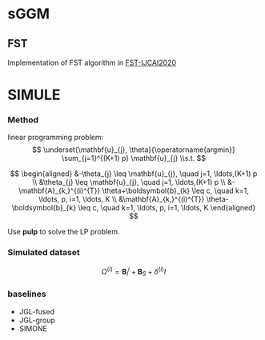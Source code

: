 # sGGM
## FST
Implementation of FST algorithm in [FST-IJCAI2020]([地址](https://www.ijcai.org/Proceedings/2020/0410.pdf) "FST-IJCAI2020")

# SIMULE

### Method

linear programming problem:
$$
\underset{\mathbf{u}_{j}, \theta}{\operatorname{argmin}} \sum_{j=1}^{(K+1) p} \mathbf{u}_{j}
\\s.t.
$$

$$
\begin{aligned}
&-\theta_{j} \leq \mathbf{u}_{j}, \quad j=1, \ldots,(K+1) p \\
&\theta_{j} \leq \mathbf{u}_{j}, \quad j=1, \ldots,(K+1) p \\
&-\mathbf{A}_{k,}^{(i)^{T}} \theta+\boldsymbol{b}_{k} \leq c, \quad k=1, \ldots, p, i=1, \ldots, K \\
&\mathbf{A}_{k,}^{(i)^{T}} \theta-\boldsymbol{b}_{k} \leq c, \quad k=1, \ldots, p, i=1, \ldots, K
\end{aligned}
$$

Use **pulp** to solve the LP problem.

### Simulated dataset

$$
\Omega^{(i)}=\mathbf{B}_I^{i}+\mathbf{B}_S+\delta^{(i)}I
$$



### baselines

- JGL-fused
- JGL-group
- SIMONE

